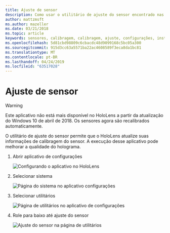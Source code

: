 ```yaml
---
title: Ajuste de sensor
description: Como usar o utilitário de ajuste do sensor encontrado nas configurações do HoloLens.
author: mattzmsft
ms.author: mazeller
ms.date: 03/21/2018
ms.topic: article
keywords: sensores, calibragem, calibragem, ajuste, configurações, instruções
ms.openlocfilehash: 5d81cbd98809c6cbacdc48d9099168c5bc05a300
ms.sourcegitcommit: 915d3cc63a5571ba22ac4608589f3eca8da1bc81
ms.translationtype: MT
ms.contentlocale: pt-BR
ms.lasthandoff: 04/24/2019
ms.locfileid: "63517028"
---
```

# <a name="sensor-tuning"></a>Ajuste de sensor

>[!WARNING]
>Este aplicativo não está mais disponível no HoloLens a partir da atualização do Windows 10 de abril de 2018. Os sensores agora são recalibrados automaticamente. 

O utilitário de ajuste do sensor permite que o HoloLens atualize suas informações de calibragem do sensor. A execução desse aplicativo pode melhorar a qualidade do holograma.

1. Abrir aplicativo de configurações

   ![Configurando o aplicativo no HoloLens](images/settingssensortuning-500px.png)
  
2. Selecionar sistema

   ![Página do sistema no aplicativo configurações](images/systemsensortuning-500px.png)
  
3. Selecionar utilitários

   ![Página de utilitários no aplicativo de configurações](images/utilitiessensortuning-500px.png)
  
4. Role para baixo até ajuste do sensor

   ![Ajuste do sensor na página de utilitários](images/sensortuningsettingsapp-500px.png)
